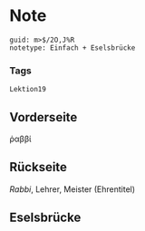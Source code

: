 # Note
```
guid: m>$/2O,J%R
notetype: Einfach + Eselsbrücke
```

### Tags
```
Lektion19
```

## Vorderseite
ῥαββί

## Rückseite
<i>Rabbi</i>, Lehrer, Meister (Ehrentitel)

## Eselsbrücke

